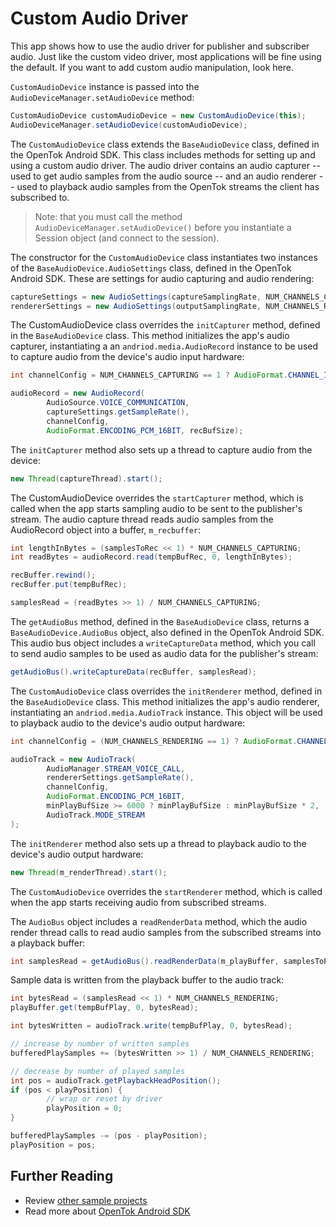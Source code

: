 # Custom Audio Driver

This app shows how to use the audio driver for publisher and subscriber audio. Just like the custom video driver, most applications will be fine using the default. If you want to add custom audio manipulation, look here.

`CustomAudioDevice` instance is passed into the `AudioDeviceManager.setAudioDevice` method:

```java
CustomAudioDevice customAudioDevice = new CustomAudioDevice(this);
AudioDeviceManager.setAudioDevice(customAudioDevice);
```

The `CustomAudioDevice` class extends the `BaseAudioDevice` class, defined in the 
OpenTok Android SDK. This class includes methods for 
setting up and using a custom audio driver. The audio driver contains an audio capturer -- used to get 
audio samples from the audio source -- and an audio renderer -- used to playback audio samples from 
the OpenTok streams the client has subscribed to.

> Note: that you must call the method `AudioDeviceManager.setAudioDevice()` before you instantiate
a Session object (and connect to the session).

The constructor for the `CustomAudioDevice` class instantiates two instances of the
`BaseAudioDevice.AudioSettings` class, defined in the OpenTok Android SDK. These are settings for
audio capturing and audio rendering:

```java
captureSettings = new AudioSettings(captureSamplingRate, NUM_CHANNELS_CAPTURING);
rendererSettings = new AudioSettings(outputSamplingRate, NUM_CHANNELS_RENDERING);
```

The CustomAudioDevice class overrides the `initCapturer` method, defined in the `BaseAudioDevice`
class. This method initializes the app's audio capturer, instantiating a an
`andriod.media.AudioRecord` instance to be used to capture audio from the device's audio input
hardware:

```java
int channelConfig = NUM_CHANNELS_CAPTURING == 1 ? AudioFormat.CHANNEL_IN_MONO : AudioFormat.CHANNEL_IN_STEREO;

audioRecord = new AudioRecord(
        AudioSource.VOICE_COMMUNICATION,
        captureSettings.getSampleRate(),
        channelConfig,
        AudioFormat.ENCODING_PCM_16BIT, recBufSize);
```

The `initCapturer` method also sets up a thread to capture audio from the device:

```java
new Thread(captureThread).start();
```

The CustomAudioDevice overrides the `startCapturer` method, which is called when the app starts
sampling audio to be sent to the publisher's stream. The audio capture thread reads audio samples
from the AudioRecord object into a buffer, `m_recbuffer`:

```java
int lengthInBytes = (samplesToRec << 1) * NUM_CHANNELS_CAPTURING;
int readBytes = audioRecord.read(tempBufRec, 0, lengthInBytes);

recBuffer.rewind();
recBuffer.put(tempBufRec);

samplesRead = (readBytes >> 1) / NUM_CHANNELS_CAPTURING;
```

The `getAudioBus` method, defined in the `BaseAudioDevice` class, returns a `BaseAudioDevice.AudioBus`
object, also defined in the OpenTok Android SDK. This audio bus object includes a
`writeCaptureData` method, which you call to send audio samples to be used as audio data for the
publisher's stream:

```java
getAudioBus().writeCaptureData(recBuffer, samplesRead);
```

The `CustomAudioDevice` class overrides the `initRenderer` method, defined in the `BaseAudioDevice`
class. This method initializes the app's audio renderer, instantiating an `andriod.media.AudioTrack`
instance. This object will be used to playback audio to the device's audio output hardware:

```java
int channelConfig = (NUM_CHANNELS_RENDERING == 1) ? AudioFormat.CHANNEL_OUT_MONO : AudioFormat.CHANNEL_OUT_STEREO;

audioTrack = new AudioTrack(
        AudioManager.STREAM_VOICE_CALL,
        rendererSettings.getSampleRate(),
        channelConfig,
        AudioFormat.ENCODING_PCM_16BIT,
        minPlayBufSize >= 6000 ? minPlayBufSize : minPlayBufSize * 2,
        AudioTrack.MODE_STREAM
);
```

The `initRenderer` method also sets up a thread to playback audio to the device's audio output
hardware:

```java
new Thread(m_renderThread).start();
```

The `CustomAudioDevice` overrides the `startRenderer` method, which is called when the app starts
receiving audio from subscribed streams.

The `AudioBus` object includes a `readRenderData` method, which the audio render thread calls
to read audio samples from the subscribed streams into a playback buffer:

```java
int samplesRead = getAudioBus().readRenderData(m_playBuffer, samplesToPlay);
```

Sample data is written from the playback buffer to the audio track:

```java
int bytesRead = (samplesRead << 1) * NUM_CHANNELS_RENDERING;
playBuffer.get(tempBufPlay, 0, bytesRead);

int bytesWritten = audioTrack.write(tempBufPlay, 0, bytesRead);

// increase by number of written samples
bufferedPlaySamples += (bytesWritten >> 1) / NUM_CHANNELS_RENDERING;

// decrease by number of played samples
int pos = audioTrack.getPlaybackHeadPosition();
if (pos < playPosition) {
        // wrap or reset by driver
        playPosition = 0;
}

bufferedPlaySamples -= (pos - playPosition);
playPosition = pos;
```

## Further Reading

* Review [other sample projects](../)
* Read more about [OpenTok Android SDK](https://tokbox.com/developer/sdks/android/)